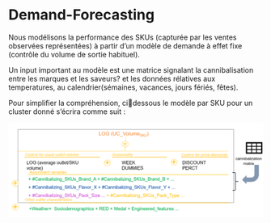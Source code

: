 # Demand-Forecasting

Nous modélisons la performance des SKUs (capturée par les ventes
observées représentées) à partir d’un modèle de demande à effet fixe (contrôle du 
volume de sortie habituel). 

Un input important au modèle est une matrice signalant la 
cannibalisation entre les marques et les saveurs? et les données rélatives aux temperatures, au calendrier(sémaines, vacances, jours fériés, fêtes). 

Pour simplifier la compréhension, cidessous le modèle par SKU pour un cluster donné s’écrira comme suit :

![](./model.PNG)<!-- -->
